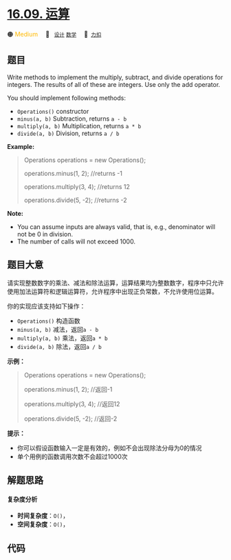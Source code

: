 # [16.09. 运算](https://2xiao.github.io/leetcode-js/interview/i_16.09.html)

🟠 <font color=#ffb800>Medium</font>&emsp; 🔖&ensp; [`设计`](/tag/design.md) [`数学`](/tag/math.md)&emsp; 🔗&ensp;[`力扣`](https://leetcode.cn/problems/operations-lcci)

## 题目

Write methods to implement the multiply, subtract, and divide operations for
integers. The results of all of these are integers. Use only the add operator.

You should implement following methods:

  * `Operations()`  constructor
  * `minus(a, b)`  Subtraction, returns `a - b`
  * `multiply(a, b)`  Multiplication, returns `a * b`
  * `divide(a, b)`  Division, returns `a / b`

**Example:**

> 
> 
> 
> 
> 
> Operations operations = new Operations();
> 
> operations.minus(1, 2); //returns -1
> 
> operations.multiply(3, 4); //returns 12
> 
> operations.divide(5, -2); //returns -2
> 
> 

**Note:**

  * You can assume inputs are always valid, that is, e.g., denominator will not be 0 in division.
  * The number of calls will not exceed 1000.


## 题目大意

请实现整数数字的乘法、减法和除法运算，运算结果均为整数数字，程序中只允许使用加法运算符和逻辑运算符，允许程序中出现正负常数，不允许使用位运算。

你的实现应该支持如下操作：

  * `Operations()` 构造函数
  * `minus(a, b)` 减法，返回`a - b`
  * `multiply(a, b)` 乘法，返回`a * b`
  * `divide(a, b)` 除法，返回`a / b`

**示例：**

> 
> 
> 
> 
> 
> Operations operations = new Operations();
> 
> operations.minus(1, 2); //返回-1
> 
> operations.multiply(3, 4); //返回12
> 
> operations.divide(5, -2); //返回-2
> 
> 

**提示：**

  * 你可以假设函数输入一定是有效的，例如不会出现除法分母为0的情况
  * 单个用例的函数调用次数不会超过1000次


## 解题思路

#### 复杂度分析

- **时间复杂度**：`O()`，
- **空间复杂度**：`O()`，

## 代码

```javascript

```